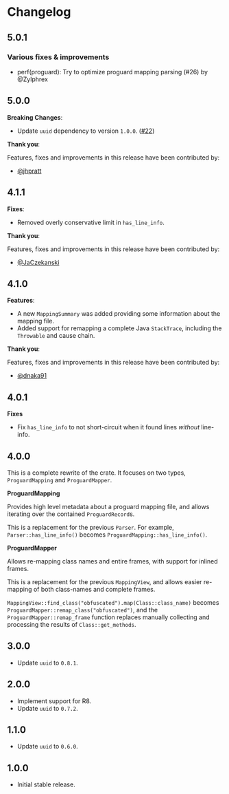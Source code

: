 # Changelog

## 5.0.1

### Various fixes & improvements

- perf(proguard): Try to optimize proguard mapping parsing (#26) by @Zylphrex

## 5.0.0

**Breaking Changes**:

- Update `uuid` dependency to version `1.0.0`. ([#22](https://github.com/getsentry/rust-proguard/pull/22))

**Thank you**:

Features, fixes and improvements in this release have been contributed by:

- [@jhpratt](https://github.com/jhpratt)

## 4.1.1

**Fixes**:

- Removed overly conservative limit in `has_line_info`.

**Thank you**:

Features, fixes and improvements in this release have been contributed by:

- [@JaCzekanski](https://github.com/JaCzekanski)

## 4.1.0

**Features**:

- A new `MappingSummary` was added providing some information about the mapping file.
- Added support for remapping a complete Java `StackTrace`, including the `Throwable` and cause chain.

**Thank you**:

Features, fixes and improvements in this release have been contributed by:

- [@dnaka91](https://github.com/dnaka91)

## 4.0.1

**Fixes**

- Fix `has_line_info` to not short-circuit when it found lines _without_ line-info.

## 4.0.0

This is a complete rewrite of the crate.
It focuses on two types, `ProguardMapping` and `ProguardMapper`.

**ProguardMapping**

Provides high level metadata about a proguard mapping file, and allows iterating
over the contained `ProguardRecord`s.

This is a replacement for the previous `Parser`. For example,
`Parser::has_line_info()` becomes `ProguardMapping::has_line_info()`.

**ProguardMapper**

Allows re-mapping class names and entire frames, with support for inlined frames.

This is a replacement for the previous `MappingView`, and allows easier
re-mapping of both class-names and complete frames.

`MappingView::find_class("obfuscated").map(Class::class_name)` becomes
`ProguardMapper::remap_class("obfuscated")`, and the
`ProguardMapper::remap_frame` function replaces manually collecting and
processing the results of `Class::get_methods`.

## 3.0.0

- Update `uuid` to `0.8.1`.

## 2.0.0

- Implement support for R8.
- Update `uuid` to `0.7.2`.

## 1.1.0

- Update `uuid` to `0.6.0`.

## 1.0.0

- Initial stable release.
